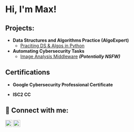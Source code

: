 <h1>Hi, I'm Max!</h1>

<h2>Projects:</h2>

- <b>Data Structures and Algorithms Practice (AlgoExpert)</b>
  - [Praciting DS & Algos in Python](https://github.com/joshmadakor1/Algorithms-Practice)
- <b>Automating Cybersecurity Tasks</b>
  - [Image Analysis Middleware](https://github.com/joshmadakor1/4chan-Image-Analysis-Middleware-C964) <b><i>(Potentially NSFW)</b></i>
  
<h2>Certifications</h2>

- <b>Google Cybersecurity Professional Certificate</b>

- <b>ISC2 CC</b>


<h2> 🤳 Connect with me:</h2>

[<img align="left" alt="MaxfieldWilkinson | LinkedIn" width="22px" src="https://cdn.jsdelivr.net/npm/simple-icons@v3/icons/linkedin.svg" />][linkedin]
[<img align="left" alt="MaxfieldWilkinson | Instagram" width="22px" src="https://cdn.jsdelivr.net/npm/simple-icons@v3/icons/instagram.svg" />][instagram]

[instagram]: https://www.instagram.com/maxfield.wilkinson/
[linkedin]: https://www.linkedin.com/in/maxfield-wilkinson/
